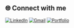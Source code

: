 
## 🌐 Connect with me

[![LinkedIn](https://img.shields.io/badge/LinkedIn-%230077B5.svg?style=for-the-badge&logo=linkedin&logoColor=white)](https://www.linkedin.com/in/van-cong-chi-thanh-03b394310/)
[![Gmail](https://img.shields.io/badge/Gmail-D14836?style=for-the-badge&logo=gmail&logoColor=white)](mailto:vancongchithanh223@gmail.com)
[![Portfolio](https://img.shields.io/badge/Portfolio-121212?style=for-the-badge&logo=githubpages&logoColor=white)](https://vancongchithanh.github.io/)


